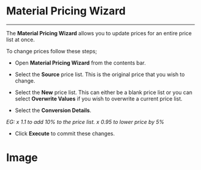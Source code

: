 # Material Pricing Wizard

---

The **Material Pricing Wizard** allows you to update prices for an entire price list at once.

To change prices follow these steps;

* Open **Material Pricing Wizard** from the contents bar.

* Select the **Source** price list. This is the original price that you wish to change.

* Select the **New** price list. This can either be a blank price list or you can select **Overwrite Values** if you wish to overwrite a current price list.

* Select the **Conversion Details**. 

*EG:*
*x 1.1 to add 10% to the price list.*
*x 0.95 to lower price by 5%*

* Click **Execute** to commit these changes.

# Image
